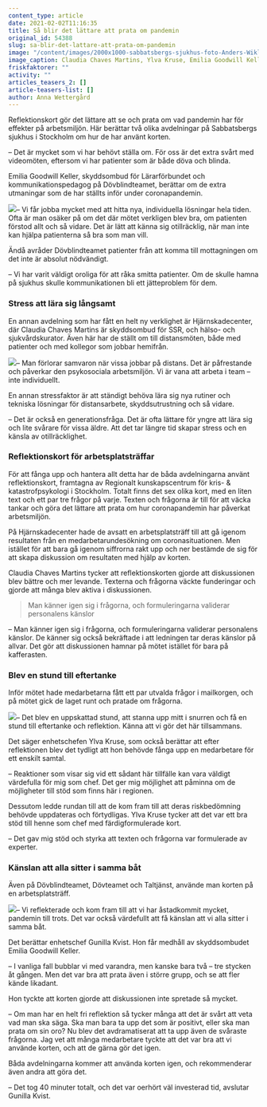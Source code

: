 ```yaml
---
content_type: article
date: 2021-02-02T11:16:35
title: Så blir det lättare att prata om pandemin
original_id: 54388
slug: sa-blir-det-lattare-att-prata-om-pandemin
image: "/content/images/2000x1000-sabbatsbergs-sjukhus-foto-Anders-Wiklund-TT.jpg"
image_caption: Claudia Chaves Martins, Ylva Kruse, Emilia Goodwill Keller och Gunilla Kvist tycker alla att reflektionskorten har hjälpt dem att ta upp och hantera allt det som coronapandemin har inneburit för deras arbetsmiljö.
friskfaktorer: ""
activity: ""
articles_teasers_2: []
article-teasers-list: []
author: Anna Wettergård
---
```


Reflektionskort gör det lättare att se och prata om vad pandemin har för effekter på arbetsmiljön. Här berättar två olika avdelningar på Sabbatsbergs sjukhus i Stockholm om hur de har använt korten.

– Det är mycket som vi har behövt ställa om. För oss är det extra svårt med videomöten, eftersom vi har patienter som är både döva och blinda.

Emilia Goodwill Keller, skyddsombud för Lärarförbundet och kommunikationspedagog på Dövblindteamet, berättar om de extra utmaningar som de har ställts inför under coronapandemin.

[![](https://www.suntarbetsliv.se/wp-content/uploads/2021/01/200x220-emilia-goodwill-keller-1.jpg)](https://www.suntarbetsliv.se/wp-content/uploads/2021/01/200x220-emilia-goodwill-keller-1.jpg)– Vi får jobba mycket med att hitta nya, individuella lösningar hela tiden. Ofta är man osäker på om det där mötet verkligen blev bra, om patienten förstod allt och så vidare. Det är lätt att känna sig otillräcklig, när man inte kan hjälpa patienterna så bra som man vill.

Ändå avråder Dövblindteamet patienter från att komma till mottagningen om det inte är absolut nödvändigt.

– Vi har varit väldigt oroliga för att råka smitta patienter. Om de skulle hamna på sjukhus skulle kommunikationen bli ett jätteproblem för dem.

### Stress att lära sig långsamt

En annan avdelning som har fått en helt ny verklighet är Hjärnskadecenter, där Claudia Chaves Martins är skyddsombud för SSR, och hälso- och sjukvårdskurator. Även här har de ställt om till distansmöten, både med patienter och med kollegor som jobbar hemifrån.

[![](https://www.suntarbetsliv.se/wp-content/uploads/2021/01/200x200-Claudia-Chaves-Martins.jpg)](https://www.suntarbetsliv.se/wp-content/uploads/2021/01/200x200-Claudia-Chaves-Martins.jpg)– Man förlorar samvaron när vissa jobbar på distans. Det är påfrestande och påverkar den psykosociala arbetsmiljön. Vi är vana att arbeta i team – inte individuellt.

En annan stressfaktor är att ständigt behöva lära sig nya rutiner och tekniska lösningar för distansarbete, skyddsutrustning och så vidare.

– Det är också en generationsfråga. Det är ofta lättare för yngre att lära sig och lite svårare för vissa äldre. Att det tar längre tid skapar stress och en känsla av otillräcklighet.

### Reflektionskort för arbetsplatsträffar

För att fånga upp och hantera allt detta har de båda avdelningarna använt reflektionskort, framtagna av Regionalt kunskapscentrum för kris- & katastrofpsykologi i Stockholm. Totalt finns det sex olika kort, med en liten text och ett par tre frågor på varje. Texten och frågorna är till för att väcka tankar och göra det lättare att prata om hur coronapandemin har påverkat arbetsmiljön.

På Hjärnskadecenter hade de avsatt en arbetsplatsträff till att gå igenom resultaten från en medarbetarundesökning om coronasituationen. Men istället för att bara gå igenom siffrorna rakt upp och ner bestämde de sig för att skapa diskussion om resultaten med hjälp av korten.

Claudia Chaves Martins tycker att reflektionskorten gjorde att diskussionen blev bättre och mer levande. Texterna och frågorna väckte funderingar och gjorde att många blev aktiva i diskussionen.

> Man känner igen sig i frågorna, och formuleringarna validerar personalens känslor

– Man känner igen sig i frågorna, och formuleringarna validerar personalens känslor. De känner sig också bekräftade i att ledningen tar deras känslor på allvar. Det gör att diskussionen hamnar på mötet istället för bara på kafferasten.

### Blev en stund till eftertanke

Inför mötet hade medarbetarna fått ett par utvalda frågor i mailkorgen, och på mötet gick de laget runt och pratade om frågorna.

[![](https://www.suntarbetsliv.se/wp-content/uploads/2021/01/200x220-Ylva-Kruse-foto-Anders-Wiklund-TT.jpg)](https://www.suntarbetsliv.se/wp-content/uploads/2021/01/200x220-Ylva-Kruse-foto-Anders-Wiklund-TT.jpg)– Det blev en uppskattad stund, att stanna upp mitt i snurren och få en stund till eftertanke och reflektion. Känna att vi gör det här tillsammans.

Det säger enhetschefen Ylva Kruse, som också berättar att efter reflektionen blev det tydligt att hon behövde fånga upp en medarbetare för ett enskilt samtal.

– Reaktioner som visar sig vid ett sådant här tillfälle kan vara väldigt värdefulla för mig som chef. Det ger mig möjlighet att påminna om de möjligheter till stöd som finns här i regionen.

Dessutom ledde rundan till att de kom fram till att deras riskbedömning behövde uppdateras och förtydligas. Ylva Kruse tycker att det var ett bra stöd till henne som chef med färdigformulerade kort.

– Det gav mig stöd och styrka att texten och frågorna var formulerade av experter.

### Känslan att alla sitter i samma båt

Även på Dövblindteamet, Dövteamet och Taltjänst, använde man korten på en arbetsplatsträff.

[![](https://www.suntarbetsliv.se/wp-content/uploads/2021/01/200x220-Gunilla-Kvist-foto-Anders-Wiklund-TT.jpg)](https://www.suntarbetsliv.se/wp-content/uploads/2021/01/200x220-Gunilla-Kvist-foto-Anders-Wiklund-TT.jpg)– Vi reflekterade och kom fram till att vi har åstadkommit mycket, pandemin till trots. Det var också värdefullt att få känslan att vi alla sitter i samma båt.

Det berättar enhetschef Gunilla Kvist. Hon får medhåll av skyddsombudet Emilia Goodwill Keller.

– I vanliga fall bubblar vi med varandra, men kanske bara två – tre stycken åt gången. Men det var bra att prata även i större grupp, och se att fler kände likadant.

Hon tyckte att korten gjorde att diskussionen inte spretade så mycket.

– Om man har en helt fri reflektion så tycker många att det är svårt att veta vad man ska säga. Ska man bara ta upp det som är positivt, eller ska man prata om sin oro? Nu blev det avdramatiserat att ta upp även de svåraste frågorna. Jag vet att många medarbetare tyckte att det var bra att vi använde korten, och att de gärna gör det igen.

Båda avdelningarna kommer att använda korten igen, och rekommenderar även andra att göra det.

– Det tog 40 minuter totalt, och det var oerhört väl investerad tid, avslutar Gunilla Kvist.
